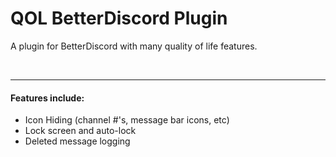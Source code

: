 <h1>QOL BetterDiscord Plugin</h1>
<p>A plugin for BetterDiscord with many quality of life features.</p>
<br>
<hr>
<h4>Features include:</h4>
<ul>
    <li>Icon Hiding (channel #'s, message bar icons, etc)</li>
    <li>Lock screen and auto-lock</li>
    <li>Deleted message logging</li>
</ul>